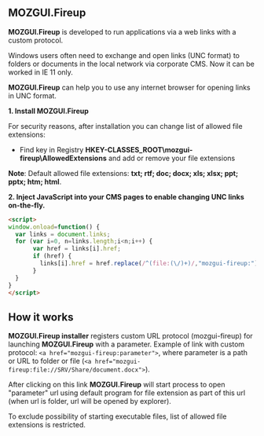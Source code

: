 ## MOZGUI.Fireup

**MOZGUI.Fireup** is developed to run applications via a web links with a custom protocol.

Windows users often need to exchange and open links (UNC format) to folders or documents in the local network via corporate CMS. Now it can be worked in IE 11 only.

**MOZGUI.Fireup** can help you to use any internet browser for opening links in UNC format. 

**1. Install MOZGUI.Fireup**

For security reasons, after installation you can change list of allowed file extensions:
- Find key in Registry **HKEY-CLASSES_ROOT\mozgui-fireup\AllowedExtensions** and add or remove your file extensions

**Note**: Default allowed file extensions: **txt; rtf; doc; docx; xls; xlsx; ppt; pptx; htm; html**.

**2. Inject JavaScript into your CMS pages to enable changing UNC links on-the-fly.**
```markdown
<script>
window.onload=function() {
  var links = document.links;
  for (var i=0, n=links.length;i<n;i++) {
	   var href = links[i].href;
	   if (href) {
		 links[i].href = href.replace(/^(file:(\/)+)/,"mozgui-fireup:");
	   }
  }
}
</script>
```
## How it works

**MOZGUI.Fireup installer** registers custom URL protocol (mozgui-fireup) for launching **MOZGUI.Fireup** with a parameter.
Example of link with custom protocol: 
```<a href="mozgui-fireup:parameter">```, where parameter is a path or URL to folder or file (```<a href="mozgui-fireup:file://SRV/Share/document.docx">```).

After clicking on this link **MOZGUI.Fireup** will start process to open "parameter" url using default program for file extension as part of this url (when url is folder, url will be opened by explorer).

To exclude possibility of starting executable files, list of allowed file extensions is restricted.




